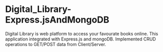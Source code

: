 # Digital_Library-Express.jsAndMongoDB

Digital Library is web platform to access your favourate books online. 
This application integrated with Express.js and mongoDB.
Implemented CRUD operations to GET/POST data from Client/Server.
